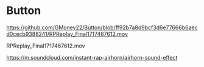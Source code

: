 # Button

https://github.com/GMoney22/Button/blob/ff92b7a8d9bcf3d6e77666b6aecd0cecb9388241/RPReplay_Final1717467612.mov

RPReplay_Final1717467612.mov

https://m.soundcloud.com/instant-rap-airhorn/airhorn-sound-effect
